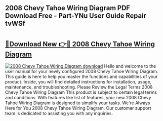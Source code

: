 ## 2008 Chevy Tahoe Wiring Diagram PDF Download Free - Part-YNu User Guide Repair tvWSf

# <h2><a href="http://dflreeq.blite.top/?on=2008+Chevy+Tahoe+Wiring+Diagram">🔗Download New 👉🔴 2008 Chevy Tahoe Wiring Diagram</a></h2>

[![2008 Chevy Tahoe Wiring Diagram download](https://i.imgur.com/lujVjoI.png)](http://dflreeq.blite.top/?on=2008+Chevy+Tahoe+Wiring+Diagram)
Hello and welcome to the user manual for your newly configured 2008 Chevy Tahoe Wiring Diagram. This guide is here to help you master the functions and capabilities of your product. Inside, you will find detailed instructions for installation, usage, maintenance, and troubleshooting. Please Review the Legal Terms 2008 Chevy Tahoe Wiring Diagram This product is subject to certain legal terms and conditions. With features like list of features, your new 2008 Chevy Tahoe Wiring Diagram is designed to simplify your tasks. We're Always Here for You 2008 Chevy Tahoe Wiring Diagram. Our customer support team is dedicated to assisting you with any inquiries.
